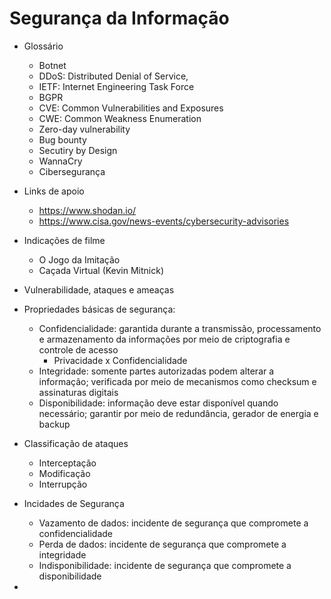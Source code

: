 # Segurança da Informação

- Glossário
  - Botnet
  - DDoS: Distributed Denial of Service,
  - IETF: Internet Engineering Task Force
  - BGPR
  - CVE: Common Vulnerabilities and Exposures
  - CWE: Common Weakness Enumeration
  - Zero-day vulnerability
  - Bug bounty
  - Secutiry by Design
  - WannaCry
  - Cibersegurança
 
- Links de apoio
  - https://www.shodan.io/
  - https://www.cisa.gov/news-events/cybersecurity-advisories
 
- Indicações de filme
  - O Jogo da Imitação
  - Caçada Virtual (Kevin Mitnick)

- Vulnerabilidade, ataques e ameaças

- Propriedades básicas de segurança:
  - Confidencialidade: garantida durante a transmissão, processamento e armazenamento da informações por meio de criptografia e controle de acesso
    - Privacidade x Confidencialidade
  - Integridade: somente partes autorizadas podem alterar a informação; verificada por meio de mecanismos como checksum e assinaturas digitais
  - Disponibilidade: informação deve estar disponível quando necessário; garantir por meio de redundância, gerador de energia e backup

- Classificação de ataques
  - Interceptação
  - Modificação
  - Interrupção
 
- Incidades de Segurança
  - Vazamento de dados: incidente de segurança que compromete a confidencialidade
  - Perda de dados: incidente de segurança que compromete a integridade
  - Indisponibilidade: incidente de segurança que compromete a disponibilidade
 
- 
